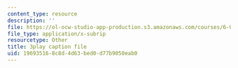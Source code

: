 ```yaml
---
content_type: resource
description: ''
file: https://ol-ocw-studio-app-production.s3.amazonaws.com/courses/6-004-computation-structures-spring-2017/196935168c8d4d63bed0d77b9050eab0_xd35dftjRrc.srt
file_type: application/x-subrip
resourcetype: Other
title: 3play caption file
uid: 19693516-8c8d-4d63-bed0-d77b9050eab0
---
```

